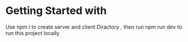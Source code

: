 # Getting Started with 
Use  npm i  to   create  server and client Diractory ,   then run npm run dev to run this project  locally


